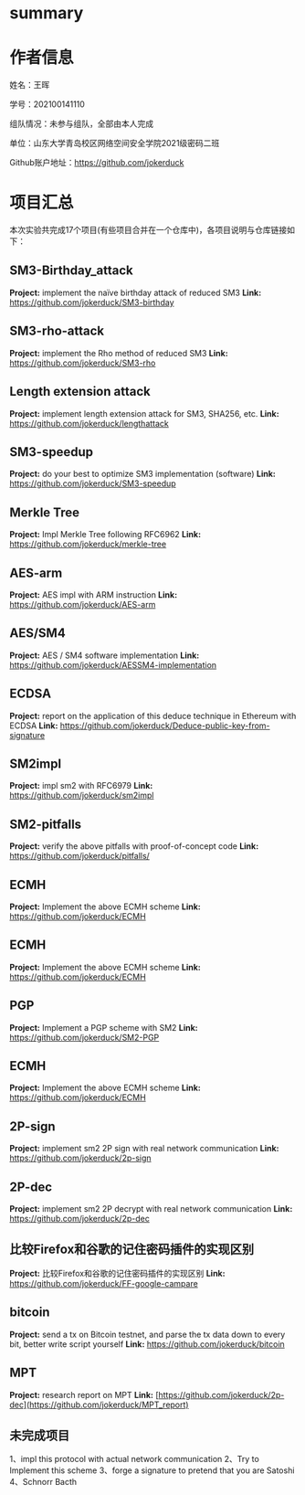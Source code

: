 # summary

# 作者信息
姓名：王晖

学号：202100141110

组队情况：未参与组队，全部由本人完成

单位：山东大学青岛校区网络空间安全学院2021级密码二班

Github账户地址：https://github.com/jokerduck



# 项目汇总
本次实验共完成17个项目(有些项目合并在一个仓库中)，各项目说明与仓库链接如下：

## SM3-Birthday_attack

__Project:__
implement the naïve birthday attack of reduced SM3
__Link:__ https://github.com/jokerduck/SM3-birthday
## SM3-rho-attack
__Project:__
implement the Rho method of reduced SM3
__Link:__ https://github.com/jokerduck/SM3-rho
## Length extension attack
__Project:__ implement length extension attack for SM3, SHA256, etc.
__Link:__ https://github.com/jokerduck/lengthattack
## SM3-speedup
__Project:__ do your best to optimize SM3 implementation (software)
__Link:__ https://github.com/jokerduck/SM3-speedup
## Merkle Tree
__Project:__ Impl Merkle Tree following RFC6962
__Link:__ https://github.com/jokerduck/merkle-tree
## AES-arm
__Project:__ AES impl with ARM instruction
__Link:__ https://github.com/jokerduck/AES-arm
## AES/SM4
__Project:__ AES / SM4 software implementation
__Link:__ https://github.com/jokerduck/AESSM4-implementation
## ECDSA
__Project:__ report on the application of this deduce technique in Ethereum with ECDSA
__Link:__ https://github.com/jokerduck/Deduce-public-key-from-signature
## SM2impl
__Project:__ impl sm2 with RFC6979
__Link:__ https://github.com/jokerduck/sm2impl
## SM2-pitfalls
__Project:__ verify the above pitfalls with proof-of-concept code
__Link:__ https://github.com/jokerduck/pitfalls/
## ECMH
__Project:__  Implement the above ECMH scheme
__Link:__ https://github.com/jokerduck/ECMH
## ECMH
__Project:__  Implement the above ECMH scheme
__Link:__ https://github.com/jokerduck/ECMH

## PGP
__Project:__  Implement a PGP scheme with SM2
__Link:__ https://github.com/jokerduck/SM2-PGP
## ECMH
__Project:__  Implement the above ECMH scheme
__Link:__ https://github.com/jokerduck/ECMH
## 2P-sign
__Project:__  implement sm2 2P sign with real network communication
__Link:__ https://github.com/jokerduck/2p-sign
## 2P-dec
__Project:__  implement sm2 2P decrypt with real network communication
__Link:__ https://github.com/jokerduck/2p-dec
## 比较Firefox和谷歌的记住密码插件的实现区别
__Project:__  比较Firefox和谷歌的记住密码插件的实现区别
__Link:__ https://github.com/jokerduck/FF-google-campare

## bitcoin
__Project:__  send a tx on Bitcoin testnet, and parse the tx data down to every bit, better write script yourself
__Link:__ https://github.com/jokerduck/bitcoin

## MPT
__Project:__  research report on MPT
__Link:__ [https://github.com/jokerduck/2p-dec](https://github.com/jokerduck/MPT_report)





## 未完成项目
1、impl this protocol with actual network communication
2、Try to Implement this scheme
3、forge a signature to pretend that you are Satoshi
4、Schnorr Bacth
